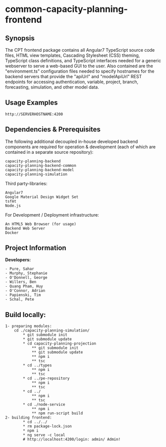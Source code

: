 # common-capacity-planning-frontend

## Synopsis

The CPT frontend package contains all Angular7 TypeScript source code files, HTML view templates, Cascading Stylesheet (CSS) theming, TypeScript class definitions, and TypeScript interfaces needed for a generic webserver to serve a web-based GUI to the user. Also contained are the "environment.ts" configuration files needed to specify hostnames for the backend servers that provide the "apiUrl" and "modelApiUrl" REST endpoints for accessing authentication, variable, project, branch, forecasting, simulation, and other model data. 


## Usage Examples


``` http
http://SERVERHOSTNAME:4200
```


## Dependencies & Prerequisites
The following additional decoupled in-house developed backend components are required for operation & development (each of which are contained in a separate source repository):

	capacity-planning-backend
	capacity-planning-backend-common
	capacity-planning-backend-model
	capacity-planning-simulation

Third party-libraries:

	Angular7
	Google Material Design Widget Set
	tsfmt
	Node.js

For Development / Deployment infrastructure:

	An HTML5 Web Browser (for usage)
	Backend Web Server
	Docker


## Project Information
**Developers:**

	- Pure, Sahar
	- Murphy, Stephanie
	- O'Donnell, George
	- Willers, Ben
	- Quang Pham, Huy
	- O'Connor, Adrian
	- Papienski, Tim
	- Schal, Pete

## Build locally:

	1- preparing modules:
		cd ./capacity-planning-simulation/
			* git submodule init
			* git submodule update
			* cd capacity-planning-projection
				** git submodule init
				** git submodule update
				** npm i
				** tsc
			* cd ../types
				** npm i
				** tsc
			* cd ../pe-repository
				** npm i
				** tsc
			* cd ../
				** npm i
				** tsc
			* cd ./node-service
				** npm i
				** npm run-script build
	2- building frontend:
			* cd ../../
			* rm package-lock.json
			* npm i
			* ng serve -c local
			# http://localhost:4200/login: admin/ Admin!